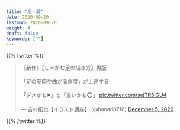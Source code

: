 ```yaml
---
title: "足・脚"
date: 2020-09-20
lastmod: 2020-09-20
weight: 4
draft: false
keywords: [""]
---
```


{{% twitter %}}
<blockquote class="twitter-tweet"><p lang="ja" dir="ltr">《新作》【しゃがむ足の描き方】男版<br><br>「足の筋肉や曲がる角度」が上達する<br><br>「ダメかも❌」と「良いかも⭕️」 <a href="https://t.co/sejTR5iGU4">pic.twitter.com/sejTR5iGU4</a></p>&mdash; 吉村拓也【イラスト講座】 (@hanari0716) <a href="https://twitter.com/hanari0716/status/1335174216094629888?ref_src=twsrc%5Etfw">December 5, 2020</a></blockquote>
{{% /twitter %}}
